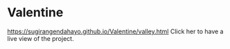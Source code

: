 # Valentine
https://sugirangendahayo.github.io/Valentine/valley.html  Click her to have a live view of the project.
